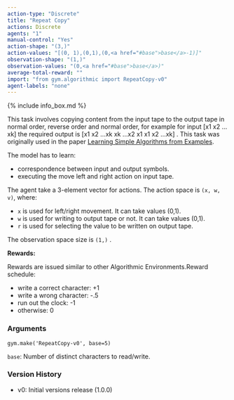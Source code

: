 ```yaml
---
action-type: "Discrete"
title: "Repeat Copy"
actions: Discrete
agents: "1"
manual-control: "Yes"
action-shape: "(3,)"
action-values: "[(0, 1),(0,1),(0,<a href="#base">base</a>-1)]"
observation-shape: "(1,)"
observation-values: "(0,<a href="#base">base</a>)"
average-total-reward: ""
import: "from gym.algorithmic import RepeatCopy-v0"
agent-labels: "none"
---
```


{% include info_box.md %}

This task involves copying content from the input tape to the output tape in normal order, reverse order and normal order, for example for input [x​1 x2​​ …xk] the required output is [x​1 x2​​ …xk xk …x2 x1 x​1 x2​​ …xk] . This task was originally used in the paper <a href="http://arxiv.org/abs/1511.07275">Learning Simple Algorithms from Examples</a>.

The model has to learn: 
- correspondence between input and output symbols.
- executing the move left and right action on input tape.

The agent take a 3-element vector for actions.
The action space is `(x, w, v)`, where: 
- `x` is used for left/right movement. It can take values (0,1).
- `w` is used for writing to output tape or not. It can take values (0,1). 
- `r` is used for selecting the value to be written on output tape.


The observation space size is `(1,)` .

**Rewards:**

Rewards are issued similar to other Algorithmic Environments.Reward schedule:
- write a correct character: +1
- write a wrong character: -.5
- run out the clock: -1
- otherwise: 0



### Arguments

```
gym.make('RepeatCopy-v0', base=5)
```

<a id="base">`base`</a>: Number of distinct characters to read/write.



### Version History

* v0: Initial versions release (1.0.0)
